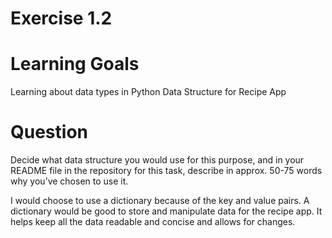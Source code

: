 # Exercise 1.2

# Learning Goals 
Learning about data types in Python
Data Structure for Recipe App

# Question 
Decide what data structure you would use for this purpose, and in your README file in the repository for this task, describe in approx. 50-75 words why you’ve chosen to use it.

I would choose to use a dictionary because of the key and value pairs. A dictionary would be good to store and manipulate data for the recipe app. It helps keep all the data readable and concise and allows for changes. 